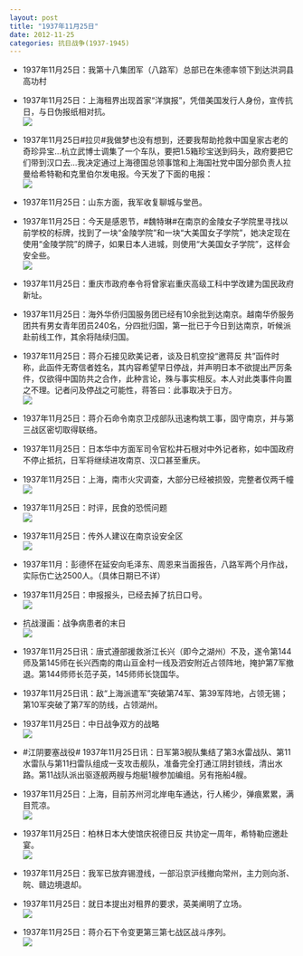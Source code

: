 ```yaml
---
layout: post
title: "1937年11月25日"
date: 2012-11-25
categories: 抗日战争(1937-1945)
---
```


<meta name="referrer" content="no-referrer" />

- 1937年11月25日：我第十八集团军（八路军）总部已在朱德率领下到达洪洞县高功村 

- 1937年11月25日：上海租界出现首家“洋旗报”，凭借美国发行人身份，宣传抗日，与日伪报纸相对抗。 <br/><img src="https://ww1.sinaimg.cn/large/aca367d8jw1dz7nhurb2ej.jpg" />

- 1937年11月25日#拉贝#我做梦也没有想到，还要我帮助抢救中国皇家古老的奇珍异宝...杭立武博士调集了一个车队，要把1.5箱珍宝送到码头，政府要把它们带到汉口去...我决定通过上海德国总领事馆和上海国社党中国分部负责人拉曼给希特勒和克里伯尔发电报。今天发了下面的电报： <br/><img src="https://ww1.sinaimg.cn/large/aca367d8jw1dz7mxie8ccj.jpg" />

- 1937年11月25日：山东方面，我军收复聊城与堂邑。 

- 1937年11月25日：今天是感恩节，#魏特琳#在南京的金陵女子学院里寻找以前学校的标牌，找到了一块“金陵学院”和一块“大美国女子学院”，她决定现在使用“金陵学院”的牌子，如果日本人进城，则使用“大美国女子学院”，这样会安全些。 <br/><img src="https://ww1.sinaimg.cn/large/aca367d8jw1dz7l7i05zhj.jpg" />

- 1937年11月25日：重庆市政府奉令将曾家岩重庆高级工科中学改建为国民政府新址。 

- 1937年11月25日：海外华侨归国服务团已经有10余批到达南京。越南华侨服务团共有男女青年团员240名，分四批归国，第一批已于今日到达南京，听候派赴前线工作，其余将陆续归国。 

- 1937年11月25日：蒋介石接见欧美记者，谈及日机空投“邀蒋反 共”函件时称，此函件无寄信者姓名，其内容希望早日停战，并声明日本不欲提出严厉条件，仅欲得中国防共之合作，此种言论，殊与事实相反。本人对此类事件向置之不理。记者问及停战之可能性，蒋答曰：此事取决于日方。 <br/><img src="https://ww4.sinaimg.cn/large/aca367d8jw1dz7gk4g28cj.jpg" />

- 1937年11月25日：蒋介石命令南京卫戍部队迅速构筑工事，固守南京，并与第三战区密切取得联络。 

- 1937年11月25日：日本华中方面军司令官松井石根对中外记者称，如中国政府不停止抵抗，日军将继续进攻南京、汉口甚至重庆。 

- 1937年11月25日：上海，南市火灾调查，大部分已经被损毁，完整者仅两千幢 <br/><img src="https://ww3.sinaimg.cn/large/aca367d8jw1dz7bcvc259j.jpg" />

- 1937年11月25日：时评，民食的恐慌问题 <br/><img src="https://ww3.sinaimg.cn/large/aca367d8jw1dz79mjj6ajj.jpg" />

- 1937年11月25日：传外人建议在南京设安全区 <br/><img src="https://ww2.sinaimg.cn/large/aca367d8jw1dz77w33ntdj.jpg" />

- 1937年11月：彭德怀在延安向毛泽东、周恩来当面报告，八路军两个月作战，实际伤亡达2500人。（具体日期已不详） 

- 1937年11月25日：申报报头，已经去掉了抗日口号。 <br/><img src="https://ww4.sinaimg.cn/large/aca367d8jw1dz76g5vwyuj.jpg" />

- 抗战漫画：战争病患者的末日 <br/><img src="https://ww4.sinaimg.cn/large/aca367d8jw1dz75l3cejvj.jpg" />

- 1937年11月25日讯：唐式遵部援救浙江长兴（即今之湖州）不及，遂令第144师及第145师在长兴西南的南山亘金村一线及泗安附近占领阵地，掩护第7军撤退。第144师师长范子英，145师师长饶国华。 

- 1937年11月25日讯：敌“上海派遣军”突破第74军、第39军阵地，占领无锡；第10军突破了第7军的防线，占领湖州。  

- 1937年11月25日：中日战争双方的战略 <br/><img src="https://ww2.sinaimg.cn/large/aca367d8jw1dz72oqvgfgj.jpg" />

- #江阴要塞战役# 1937年11月25日讯：日军第3舰队集结了第3水雷战队、第11水雷队与第11扫雷队组成一支攻击舰队，准备完全打通江阴封锁线，清出水路。第11战队派出驱逐舰两艘与炮艇1艘参加编组。另有拖船4艘。 

- 1937年11月25日：上海，目前苏州河北岸电车通达，行人稀少，弹痕累累，满目荒凉。 <br/><img src="https://ww3.sinaimg.cn/large/aca367d8jw1dz6z7uowztj.jpg" />

- 1937年11月25日：柏林日本大使馆庆祝德日反 共协定一周年，希特勒应邀赴宴。 <br/><img src="https://ww4.sinaimg.cn/large/aca367d8jw1dz6xhexm9hj.jpg" />

- 1937年11月25日：我军已放弃锡澄线，一部沿京沪线撤向常州，主力则向浙、皖、赣边境退却。 

- 1937年11月25日：就日本提出对租界的要求，英美阐明了立场。 <br/><img src="https://ww3.sinaimg.cn/large/aca367d8jw1dz6wwlmscnj.jpg" />

- 1937年11月25日：蒋介石下令变更第三第七战区战斗序列。 <br/><img src="https://ww3.sinaimg.cn/large/aca367d8jw1dz6wbtaocgj.jpg" />

